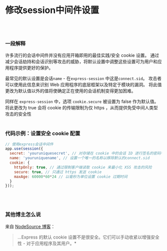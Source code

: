# 修改session中间件设置

<br/><br/>


### 一段解释

许多流行的会话中间件并没有应用开箱即用的最佳实践/安全 cookie 设置。 通过减少会话劫持和会话识别等攻击的威胁，将默认设置中调整这些设置可为用户和应用程序提供更好的保护。

最常见的默认设置是会话`name` - 在`express-session` 中这是`connect.sid`。 攻击者可以使用此信息来识别 Web 应用程序的底层框架以及特定于模块的漏洞。 将此值更改为默认值以外的值将使确定正在使用的会话机制变得更加困难。

同样在 `express-session` 中，选项 `cookie.secure` 被设置为 false 作为默认值。 将此更改为 true 会将 cookie 的传输限制为仅 https ，从而提供免受中间人类型攻击的安全性
<br/><br/>


### 代码示例：设置安全 cookie 配置

```javascript
// 使用express会话中间件
app.use(session({
  secret: 'youruniquesecret', // 对存储在 cookie 中的会话 ID 进行签名的密码字符串
  name: 'youruniquename', // 设置一个唯一的名称以移除默认的connect.sid
  cookie: {
    httpOnly: true, // 通过限制客户端读取 cookie 来最小化 XSS 攻击的风险
    secure: true, // 只通过 https 发送 cookie
    maxAge: 60000*60*24 // 以毫秒为单位设置 cookie 过期时间
  }
}));
```

<br/><br/>


### 其他博主怎么说

来自 [NodeSource 博客](http://nodesource.com/blog/nine-security-tips-to-keep-express-from-getting-pwned/)：
> ...Express 的默认 cookie 设置不是很安全。它们可以手动收紧以增强安全性 - 对于应用程序及其用户。*

<br/><br/>

